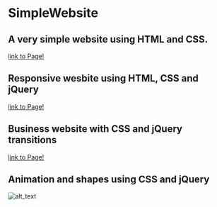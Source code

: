 # SimpleWebsite

## A very simple website using HTML and CSS.
[link to Page!](https://dash.generalassemb.ly/dineshvg/build-your-own-personal-website)

## Responsive wesbite using HTML, CSS and jQuery
[link to Page!](https://dash.generalassemb.ly/dineshvg/build-your-own-blog-theme)

## Business website with CSS and jQuery transitions
[link to Page!](http://dash.ga.co/dineshvg/build-your-own-business-website)

## Animation and shapes using CSS and jQuery 
![alt_text](https://i.imgur.com/l2QlN8C.png)
